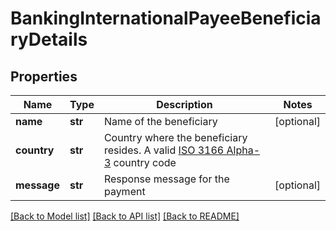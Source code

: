 # BankingInternationalPayeeBeneficiaryDetails

## Properties
Name | Type | Description | Notes
------------ | ------------- | ------------- | -------------
**name** | **str** | Name of the beneficiary | [optional] 
**country** | **str** | Country where the beneficiary resides. A valid [ISO 3166 Alpha-3](https://www.iso.org/iso-3166-country-codes.html) country code | 
**message** | **str** | Response message for the payment | [optional] 

[[Back to Model list]](../README.md#documentation-for-models) [[Back to API list]](../README.md#documentation-for-api-endpoints) [[Back to README]](../README.md)


